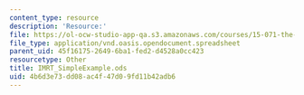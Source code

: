 ```yaml
---
content_type: resource
description: 'Resource:'
file: https://ol-ocw-studio-app-qa.s3.amazonaws.com/courses/15-071-the-analytics-edge-spring-2017/4b6d3e73dd08ac4f47d09fd11b42adb6_IMRT_SimpleExample.ods
file_type: application/vnd.oasis.opendocument.spreadsheet
parent_uid: 45f16175-2649-6ba1-fed2-d4528a0cc423
resourcetype: Other
title: IMRT_SimpleExample.ods
uid: 4b6d3e73-dd08-ac4f-47d0-9fd11b42adb6
---
```

